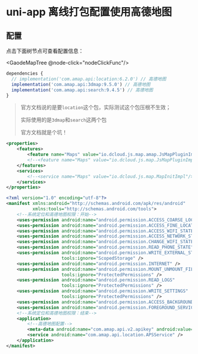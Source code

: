 # uni-app 离线打包配置使用高德地图

## 配置

点击下面树节点可查看配置信息：

<GaodeMapTree @node-click="nodeClickFunc"/>

<vModal title="build.gradle" v-model="visible['build.gradle']">

```js
dependencies {
  // implementation('com.amap.api:location:6.2.0') // 高德地图
  implementation('com.amap.api:3dmap:9.5.0') // 高德地图
  implementation('com.amap.api:search:9.4.5') // 高德地图
}
```

> 官方文档说的是要`location`这个包，实际测试这个包压根不生效；
>
> 实际使用的是`3dmap`和`search`这两个包
>
> 官方文档就是个坑！

</vModal>

<vModal title="dcloud_properties.xml" v-model="visible['dcloud_properties.xml']">

```xml
<properties>
    <features>
        <feature name="Maps" value="io.dcloud.js.map.amap.JsMapPluginImpl" /><!--高德地图-->
        <!--<feature name="Maps" value="io.dcloud.js.map.JsMapPluginImpl"/>--><!--注释掉这条-->
    </features>
    <services>
        <!--<service name="Maps" value="io.dcloud.js.map.MapInitImpl"/>--><!--注释掉这条-->
    </services>
</properties>
```

</vModal>

<vModal title="AndroidManifest.xml" v-model="visible['AndroidManifest.xml']">

```xml {25}
<?xml version="1.0" encoding="utf-8"?>
<manifest xmlns:android="http://schemas.android.com/apk/res/android"
          xmlns:tools="http://schemas.android.com/tools">
    <!--系统定位和高德地图权限：开始-->
    <uses-permission android:name="android.permission.ACCESS_COARSE_LOCATION" />
    <uses-permission android:name="android.permission.ACCESS_FINE_LOCATION" />
    <uses-permission android:name="android.permission.ACCESS_WIFI_STATE" />
    <uses-permission android:name="android.permission.ACCESS_NETWORK_STATE" />
    <uses-permission android:name="android.permission.CHANGE_WIFI_STATE" />
    <uses-permission android:name="android.permission.READ_PHONE_STATE" />
    <uses-permission android:name="android.permission.WRITE_EXTERNAL_STORAGE"
                     tools:ignore="ScopedStorage" />
    <uses-permission android:name="android.permission.INTERNET" />
    <uses-permission android:name="android.permission.MOUNT_UNMOUNT_FILESYSTEMS"
                     tools:ignore="ProtectedPermissions" />
    <uses-permission android:name="android.permission.READ_LOGS"
                     tools:ignore="ProtectedPermissions" />
    <uses-permission android:name="android.permission.WRITE_SETTINGS"
                     tools:ignore="ProtectedPermissions" />
    <uses-permission android:name="android.permission.ACCESS_BACKGROUND_LOCATION" />
    <uses-permission android:name="android.permission.FOREGROUND_SERVICE" />
    <!--系统定位和高德地图权限：结束-->
    <application>
        <!--高德地图配置-->
        <meta-data android:name="com.amap.api.v2.apikey" android:value="高德地图申请的安卓key" />
        <service android:name="com.amap.api.location.APSService" />
    </application>
</manifest>
```

</vModal>

<script setup lang="ts">
    import {reactive} from "vue";
    import GaodeMapTree from './components/gaode_map_tree.vue';
    const visible = reactive({
        'build.gradle': false,
        'dcloud_properties.xml': false,
        'AndroidManifest.xml': false
    });
    const nodeClickFunc = (val) => {
        visible[val] !== undefined && (visible[val] = true);
    }
</script>
